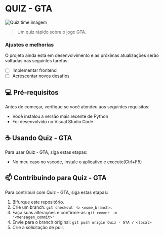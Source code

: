 # QUIZ - GTA

<img src="https://img.quizur.com/f/img5f33ff909b2336.26936508.jpg?lastEdited=1597243287" alt="Quiz time imagem">

> Um quiz rápido sobre o jogo GTA.

### Ajustes e melhorias

O projeto ainda está em desenvolvimento e as próximas atualizações serão voltadas nas seguintes tarefas:

- [ ] Implementar frontend
- [ ] Acrescentar novos desafios

## 💻 Pré-requisitos

Antes de começar, verifique se você atendeu aos seguintes requisitos:
* Você instalou a versão mais recente de Python
* Foi desenvolvido no Visual Studio Code


## ☕ Usando Quiz - GTA

Para usar Quiz - GTA, siga estas etapas:
* No meu caso no vscode, instale o aplicativo e execute(Ctrl+F5)

## 📫 Contribuindo para Quiz - GTA
Para contribuir com Quiz - GTA, siga estas etapas:

1. Bifurque este repositório.
2. Crie um branch: `git checkout -b <nome_branch>`.
3. Faça suas alterações e confirme-as: `git commit -m '<mensagem_commit>'`
4. Envie para o branch original: `git push origin Quiz - GTA / <local>`
5. Crie a solicitação de pull.
